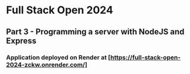 # Full Stack Open 2024
## Part 3 - Programming a server with NodeJS and Express
### Application deployed on Render at [https://full-stack-open-2024-zckw.onrender.com/]
